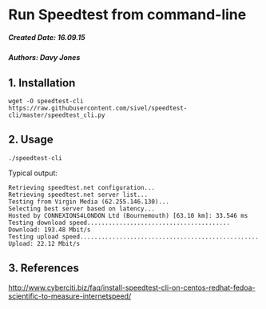 # Run Speedtest from command-line
##### Created Date: 16.09.15
##### Authors: Davy Jones

## 1. Installation

` wget -O speedtest-cli https://raw.githubusercontent.com/sivel/speedtest-cli/master/speedtest_cli.py `

## 2. Usage

`./speedtest-cli`

Typical output:
```
Retrieving speedtest.net configuration...
Retrieving speedtest.net server list...
Testing from Virgin Media (62.255.146.130)...
Selecting best server based on latency...
Hosted by CONNEXIONS4LONDON Ltd (Bournemouth) [63.10 km]: 33.546 ms
Testing download speed........................................
Download: 193.48 Mbit/s
Testing upload speed..................................................
Upload: 22.12 Mbit/s
```

## 3. References

http://www.cyberciti.biz/faq/install-speedtest-cli-on-centos-redhat-fedoa-scientific-to-measure-internetspeed/
